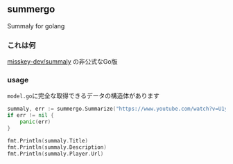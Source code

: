 ## summergo
Summaly for golang

### これは何
[misskey-dev/summaly](https://github.com/misskey-dev/summaly) の非公式なGo版

### usage
`model.go`に完全な取得できるデータの構造体があります

```go
summaly, err := summergo.Summarize("https://www.youtube.com/watch?v=U1yqKWN80EM")
if err != nil {
    panic(err)
}

fmt.Println(summaly.Title)
fmt.Println(summaly.Description)
fmt.Println(summaly.Player.Url)
```